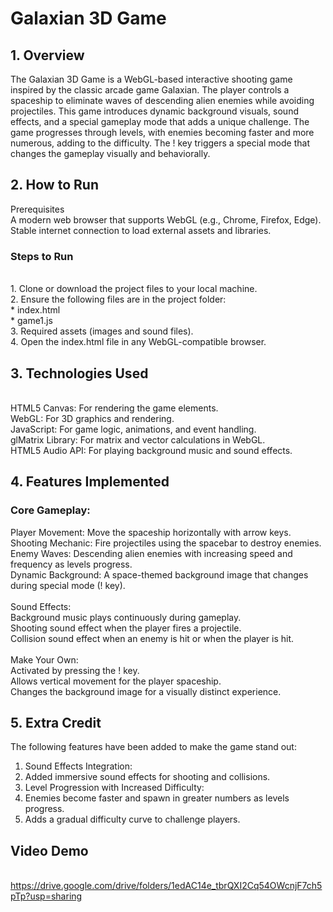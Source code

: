 # Galaxian 3D Game

## 1. Overview
The Galaxian 3D Game is a WebGL-based interactive shooting game inspired by the classic arcade game Galaxian. The player controls a spaceship to eliminate waves of descending alien enemies while avoiding projectiles. This game introduces dynamic background visuals, sound effects, and a special gameplay mode that adds a unique challenge. The game progresses through levels, with enemies becoming faster and more numerous, adding to the difficulty. The ! key triggers a special mode that changes the gameplay visually and behaviorally.
## 2. How to Run
Prerequisites
</br> A modern web browser that supports WebGL (e.g., Chrome, Firefox, Edge).
</br> Stable internet connection to load external assets and libraries.
### Steps to Run
</br> 1. Clone or download the project files to your local machine.
</br> 2. Ensure the following files are in the project folder:
</br> * index.html
</br> * game1.js
</br> 3. Required assets (images and sound files).
</br> 4. Open the index.html file in any WebGL-compatible browser.
## 3. Technologies Used
</br> HTML5 Canvas: For rendering the game elements.
</br> WebGL: For 3D graphics and rendering.
</br> JavaScript: For game logic, animations, and event handling.
</br> glMatrix Library: For matrix and vector calculations in WebGL.
</br> HTML5 Audio API: For playing background music and sound effects.
## 4. Features Implemented
### Core Gameplay:
Player Movement: Move the spaceship horizontally with arrow keys.
</br> Shooting Mechanic: Fire projectiles using the spacebar to destroy enemies.
</br> Enemy Waves: Descending alien enemies with increasing speed and frequency as levels progress.
</br> Dynamic Background: A space-themed background image that changes during special mode (! key).
</br> </br> Sound Effects:
</br> Background music plays continuously during gameplay.
</br> Shooting sound effect when the player fires a projectile.
</br> Collision sound effect when an enemy is hit or when the player is hit.
</br> </br> Make Your Own:
</br> Activated by pressing the ! key.
</br> Allows vertical movement for the player spaceship.
</br> Changes the background image for a visually distinct experience.
## 5. Extra Credit
The following features have been added to make the game stand out:
1. Sound Effects Integration:
2. Added immersive sound effects for shooting and collisions.
3. Level Progression with Increased Difficulty:
4. Enemies become faster and spawn in greater numbers as levels progress.
5. Adds a gradual difficulty curve to challenge players.

## Video Demo
</br> https://drive.google.com/drive/folders/1edAC14e_tbrQXI2Cq54OWcnjF7ch5pTp?usp=sharing
